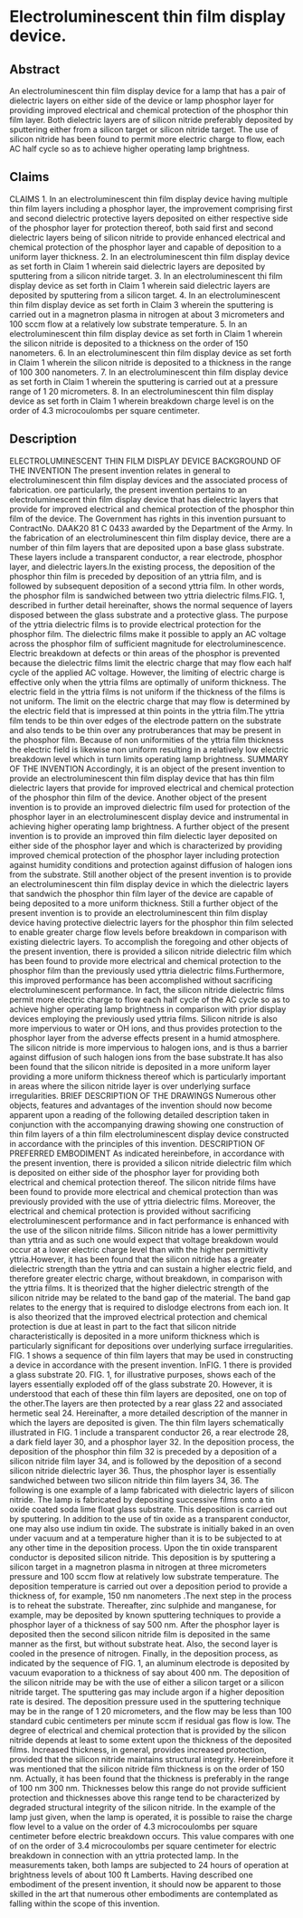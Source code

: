 # Electroluminescent thin film display device.

## Abstract
An electroluminescent thin film display device for a lamp that has a pair of dielectric layers on either side of the device or lamp phosphor layer for providing improved electrical and chemical protection of the phosphor thin film layer. Both dielectric layers are of silicon nitride preferably deposited by sputtering either from a silicon target or silicon nitride target. The use of silicon nitride has been found to permit more electric charge to flow, each AC half cycle so as to achieve higher operating lamp brightness.

## Claims
CLAIMS 1. In an electroluminescent thin film display device having multiple thin film layers including a phosphor layer, the improvement comprising first and second dielectric protective layers deposited on either respective side of the phosphor layer for protection thereof, both said first and second dielectric layers being of silicon nitride to provide enhanced electrical and chemical protection of the phosphor layer and capable of deposition to a uniform layer thickness. 2. In an electroluminescent thin film display device as set forth in Claim 1 wherein said dielectric layers are deposited by sputtering from a silicon nitride target. 3. In an electroluminescent thi film display device as set forth in Claim 1 wherein said dielectric layers are deposited by sputtering from a silicon target. 4. In an electroluminescent thin film display device as set forth in Claim 3 wherein the sputtering is carried out in a magnetron plasma in nitrogen at about 3 micrometers and 100 sccm flow at a relatively low substrate temperature. 5. In an electroluminescent thin film display device as set forth in Claim 1 wherein the silicon nitride is deposited to a thickness on the order of 150 nanometers. 6. In an electroluminescent thin film display device as set forth in Claim 1 wherein the silicon nitride is deposited to a thickness in the range of 100 300 nanometers. 7. In an electroluminescent thin film display device as set forth in Claim 1 wherein the sputtering is carried out at a pressure range of 1 20 micrometers. 8. In an electroluminescent thin film display device as set forth in Claim 1 wherein breakdown charge level is on the order of 4.3 microcoulombs per square centimeter.

## Description
ELECTROLUMINESCENT THIN FILM DISPLAY DEVICE BACKGROUND OF THE INVENTION The present invention relates in general to electroluminescent thin film display devices and the associated process of fabrication. ore particularly, the present invention pertains to an electroluminescent thin film display device that has dielectric layers that provide for improved electrical and chemical protection of the phosphor thin film of the device. The Government has rights in this invention pursuant to ContractNo. DAAK20 81 C 0433 awarded by the Department of the Army. In the fabrication of an electroluminescent thin film display device, there are a number of thin film layers that are deposited upon a base glass substrate. These layers include a transparent conductor, a rear electrode, phosphor layer, and dielectric layers.In the existing process, the deposition of the phosphor thin film is preceded by deposition of an yttria film, and is followed by subsequent deposition of a second yttria film. In other words, the phosphor film is sandwiched between two yttria dielectric films.FIG. 1, described in further detail hereinafter, shows the normal sequence of layers disposed between the glass substrate and a protective glass. The purpose of the yttria dielectric films is to provide electrical protection for the phosphor film. The dielectric films make it possible to apply an AC voltage across the phosphor film of sufficient magnitude for electroluminescence. Electric breakdown at defects or thin areas of the phosphor is prevented because the dielectric films limit the electric charge that may flow each half cycle of the applied AC voltage. However, the limiting of electric charge is effective only when the yttria films are optimally of uniform thickness. The electric field in the yttria films is not uniform if the thickness of the films is not uniform. The limit on the electric charge that may flow is determined by the electric field that is impressed at thin points in the yttria film.The yttria film tends to be thin over edges of the electrode pattern on the substrate and also tends to be thin over any protruberances that may be present in the phosphor film. Because of non uniformities of the yttria film thickness the electric field is likewise non uniform resulting in a relatively low electric breakdown level which in turn limits operating lamp brightness. SUMMARY OF THE INVENTION Accordingly, it is an object of the present invention to provide an electroluminescent thin film display device that has thin film dielectric layers that provide for improved electrical and chemical protection of the phosphor thin film of the device. Another object of the present invention is to provide an improved dielectric film used for protection of the phosphor layer in an electroluminescent display device and instrumental in achieving higher operating lamp brightness. A further object of the present invention is to provide an improved thin film dielectic layer deposited on either side of the phosphor layer and which is characterized by providing improved chemical protection of the phosphor layer including protection against humidity conditions and protection against diffusion of halogen ions from the substrate. Still another object of the present invention is to provide an electroluminescent thin film display device in which the dielectric layers that sandwich the phosphor thin film layer of the device are capable of being deposited to a more uniform thickness. Still a further object of the present invention is to provide an electroluminescent thin film display device having protective dielectric layers for the phosphor thin film selected to enable greater charge flow levels before breakdown in comparison with existing dielectric layers. To accomplish the foregoing and other objects of the present invention, there is provided a silicon nitride dielectric film which has been found to provide more electrical and chemical protection to the phosphor film than the previously used yttria dielectric films.Furthermore, this improved performance has been accomplished without sacrificing electroluminescent performance. In fact, the silicon nitride dielectric films permit more electric charge to flow each half cycle of the AC cycle so as to achieve higher operating lamp brightness in comparison with prior display devices employing the previously used yttria films. Silicon nitride is also more impervious to water or OH ions, and thus provides protection to the phosphor layer from the adverse effects present in a humid atmosphere. The silicon nitride is more impervious to halogen ions, and is thus a barrier against diffusion of such halogen ions from the base substrate.It has also been found that the silicon nitride is deposited in a more uniform layer providing a more uniform thickness thereof which is particularly important in areas where the silicon nitride layer is over underlying surface irregularities. BRIEF DESCRIPTION OF THE DRAWINGS Numerous other objects, features and advantages of the invention should now become apparent upon a reading of the following detailed description taken in conjunction with the accompanying drawing showing one construction of thin film layers of a thin film electroluminescent display device constructed in accordance with the principles of this invention. DESCRIPTION OF PREFERRED EMBODIMENT As indicated hereinbefore, in accordance with the present invention, there is provided a silicon nitride dielectric film which is deposited on either side of the phosphor layer for providing both electrical and chemical protection thereof. The silicon nitride films have been found to provide more electrical and chemical protection than was previously provided with the use of yttria dielectric films. Moreover, the electrical and chemical protection is provided without sacrificing electroluminescent performance and in fact performance is enhanced with the use of the silicon nitride films. Silicon nitride has a lower permittivity than yttria and as such one would expect that voltage breakdown would occur at a lower electric charge level than with the higher permittivity yttria.However, it has been found that the silicon nitride has a greater dielectric strength than the yttria and can sustain a higher electric field, and therefore greater electric charge, without breakdown, in comparison with the yttria films. It is theorized that the higher dielectric strength of the silicon nitride may be related to the band gap of the material. The band gap relates to the energy that is required to dislodge electrons from each ion. It is also theorized that the improved electrical protection and chemical protection is due at least in part to the fact that silicon nitride characteristically is deposited in a more uniform thickness which is particularly significant for depositions over underlying surface irregularities. FIG. 1 shows a sequence of thin film layers that may be used in constructing a device in accordance with the present invention. InFIG. 1 there is provided a glass substrate 20. FIG. 1, for illustrative purposes, shows each of the layers essentially exploded off of the glass substrate 20. However, it is understood that each of these thin film layers are deposited, one on top of the other.The layers are then protected by a rear glass 22 and associated hermetic seal 24. Hereinafter, a more detailed description of the manner in which the layers are deposited is given. The thin film layers schematically illustrated in FIG. 1 include a transparent conductor 26, a rear electrode 28, a dark field layer 30, and a phosphor layer 32. In the deposition process, the deposition of the phosphor thin film 32 is preceded by a deposition of a silicon nitride film layer 34, and is followed by the deposition of a second silicon nitride dielectric layer 36. Thus, the phosphor layer is essentially sandwiched between two silicon nitride thin film layers 34, 36. The following is one example of a lamp fabricated with dielectric layers of silicon nitride. The lamp is fabricated by depositing successive films onto a tin oxide coated soda lime float glass substrate. This deposition is carried out by sputtering. In addition to the use of tin oxide as a transparent conductor, one may also use indium tin oxide. The substrate is initially baked in an oven under vacuum and at a temperature higher than it is to be subjected to at any other time in the deposition process. Upon the tin oxide transparent conductor is deposited silicon nitride. This deposition is by sputtering a silicon target in a magnetron plasma in nitrogen at three micrometers pressure and 100 sccm flow at relatively low substrate temperature. The deposition temperature is carried out over a deposition period to provide a thickness of, for example, 150 nm nanometers .The next step in the process is to reheat the substrate. Thereafter, zinc sulphide and manganese, for example, may be deposited by known sputtering techniques to provide a phosphor layer of a thickness of say 500 nm. After the phosphor layer is deposited then the second silicon nitride film is deposited in the same manner as the first, but without substrate heat. Also, the second layer is cooled in the presence of nitrogen. Finally, in the deposition process, as indicated by the sequence of FIG. 1, an aluminum electrode is deposited by vacuum evaporation to a thickness of say about 400 nm. The deposition of the silicon nitride may be with the use of either a silicon target or a silicon nitride target. The sputtering gas may include argon if a higher deposition rate is desired. The deposition pressure used in the sputtering technique may be in the range of 1 20 micrometers, and the flow may be less than 100 standard cubic centimeters per minute sccm if residual gas flow is low. The degree of electrical and chemical protection that is provided by the silicon nitride depends at least to some extent upon the thickness of the deposited films. Increased thickness, in general, provides increased protection, provided that the silicon nitride maintains structural integrity. Hereinbefore it was mentioned that the silicon nitride film thickness is on the order of 150 nm. Actually, it has been found that the thickness is preferably in the range of 100 nm 300 nm. Thicknesses below this range do not provide sufficient protection and thicknesses above this range tend to be characterized by degraded structural integrity of the silicon nitride. In the example of the lamp just given, when the lamp is operated, it is possible to raise the charge flow level to a value on the order of 4.3 microcoulombs per square centimeter before electric breakdown occurs. This value compares with one of on the order of 3.4 microcoulombs per square centimeter for electric breakdown in connection with an yttria protected lamp. In the measurements taken, both lamps are subjected to 24 hours of operation at brightness levels of about 100 ft Lamberts. Having described one embodiment of the present invention, it should now be apparent to those skilled in the art that numerous other embodiments are contemplated as falling within the scope of this invention.